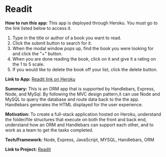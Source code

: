 # Readit
**How to run this app:** 
This app is deployed through Heroku. You must go to the link listed below to access it. 
1. Type in the title or author of a book you want to read.
2. Click the submit button to search for it.
3. When the modal window pops up, find the book you were looking for and click the "+" button.
4. When you are done reading the book, click on it and give it a rating on the 1 to 5 scale.
5. If you would like to delete the book off your list, click the delete button. 

**Link to App:** 
[Readit link on Heroku](https://agile-hollows-65374.herokuapp.com/)

**Summary:**
This is an ORM app that is supported by Handlebars, Express, Node, and MySql. By following the MVC design pattern,it can use Node and MySQL to query the database and route data back to the the app. Handlebars generates the HTML displayed for the user experience. 
    
**Motivation:** To create a full-stack application hosted on Heroku, understand the folder/file structures that execute on both the front and back end, understand how an ORM and Handlebars can support each other, and to work as a team to get the tasks completed. 

**Tech/Framework:** Node, Express, JavaScript, MYSQL, Handlebars, ORM

**Link to Project:**
[Readit](https://github.com/looksue/Booklogger)
